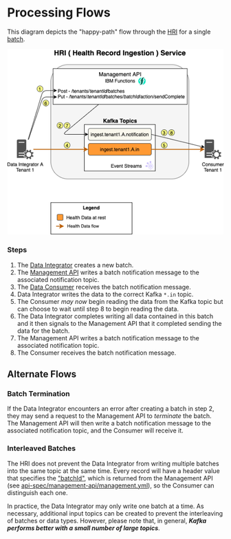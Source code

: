 # Processing Flows

This diagram depicts the "happy-path" flow through the [HRI](glossary.md#hri)  for a single [batch](glossary.md#batch). 

![core-architecture](assets/img/processflow.png)

### Steps
1. The [Data Integrator](glossary.md#data-integrator) creates a new batch.
2. The [Management API](glossary.md#management-api) writes a batch notification message to the associated notification topic.
3. The [Data Consumer](glossary.md#data-consumer) receives the batch notification message.
4. Data Integrator writes the data to the correct Kafka `*.in` topic.
5. The Consumer _may now_ begin reading the data from the Kafka topic but can choose to wait until step 8 to begin reading the data.
6. The Data Integrator completes writing all data contained in this batch and it then signals to the Management API that it completed sending the data for the batch.
7. The Management API writes a batch notification message to the associated notification topic.
8. The Consumer receives the batch notification message.

## Alternate Flows
### Batch Termination
If the Data Integrator encounters an error after creating a batch in step 2, they may send a request to the Management API to _terminate_ the batch. The Management API will then write a batch notification message to the associated notification topic, and the Consumer will receive it.

### Interleaved Batches
The HRI does not prevent the Data Integrator from writing multiple batches into the same topic at the same time. Every record will have a header value that specifies the ["batchId"](glossary.md#batch-id), which is returned from the Management API (see [api-spec/management-api/management.yml](https://github.com/Alvearie/hri-api-spec/tree/master/management-api/management.yml#L36)), so the Consumer can distinguish each one. 

In practice, the Data Integrator may only write one batch at a time. As necessary, additional input topics can be created to prevent the interleaving of batches or data types. However, please note that, in general, **_Kafka performs better with a small number of large topics_**.
